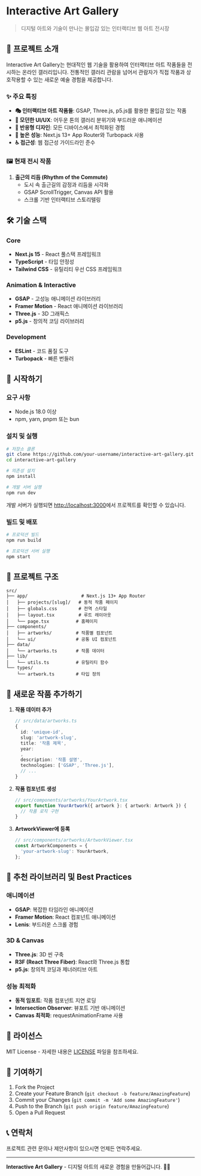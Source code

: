 # Interactive Art Gallery

> 디지털 아트와 기술이 만나는 몰입감 있는 인터랙티브 웹 아트 전시장

## 🎨 프로젝트 소개

Interactive Art Gallery는 현대적인 웹 기술을 활용하여 인터랙티브 아트 작품들을 전시하는 온라인 갤러리입니다. 전통적인 갤러리 관람을 넘어서 관람자가 직접 작품과 상호작용할 수 있는 새로운 예술 경험을 제공합니다.

### ✨ 주요 특징

- **🎭 인터랙티브 아트 작품들**: GSAP, Three.js, p5.js를 활용한 몰입감 있는 작품
- **🎨 모던한 UI/UX**: 어두운 톤의 갤러리 분위기와 부드러운 애니메이션
- **📱 반응형 디자인**: 모든 디바이스에서 최적화된 경험
- **🚀 높은 성능**: Next.js 13+ App Router와 Turbopack 사용
- **♿ 접근성**: 웹 접근성 가이드라인 준수

### 🖼️ 현재 전시 작품

1. **출근의 리듬 (Rhythm of the Commute)**
   - 도시 속 출근길의 감정과 리듬을 시각화
   - GSAP ScrollTrigger, Canvas API 활용
   - 스크롤 기반 인터랙티브 스토리텔링

## 🛠️ 기술 스택

### Core
- **Next.js 15** - React 풀스택 프레임워크
- **TypeScript** - 타입 안정성
- **Tailwind CSS** - 유틸리티 우선 CSS 프레임워크

### Animation & Interactive
- **GSAP** - 고성능 애니메이션 라이브러리
- **Framer Motion** - React 애니메이션 라이브러리
- **Three.js** - 3D 그래픽스
- **p5.js** - 창의적 코딩 라이브러리

### Development
- **ESLint** - 코드 품질 도구
- **Turbopack** - 빠른 번들러

## 🚀 시작하기

### 요구 사항

- Node.js 18.0 이상
- npm, yarn, pnpm 또는 bun

### 설치 및 실행

```bash
# 저장소 클론
git clone https://github.com/your-username/interactive-art-gallery.git
cd interactive-art-gallery

# 의존성 설치
npm install

# 개발 서버 실행
npm run dev
```

개발 서버가 실행되면 [http://localhost:3000](http://localhost:3000)에서 프로젝트를 확인할 수 있습니다.

### 빌드 및 배포

```bash
# 프로덕션 빌드
npm run build

# 프로덕션 서버 실행
npm start
```

## 📁 프로젝트 구조

```
src/
├── app/                    # Next.js 13+ App Router
│   ├── projects/[slug]/   # 동적 작품 페이지
│   ├── globals.css        # 전역 스타일
│   ├── layout.tsx         # 루트 레이아웃
│   └── page.tsx          # 홈페이지
├── components/
│   ├── artworks/         # 작품별 컴포넌트
│   └── ui/               # 공통 UI 컴포넌트
├── data/
│   └── artworks.ts       # 작품 데이터
├── lib/
│   └── utils.ts          # 유틸리티 함수
└── types/
    └── artwork.ts        # 타입 정의
```

## 🎨 새로운 작품 추가하기

1. **작품 데이터 추가**
   ```typescript
   // src/data/artworks.ts
   {
     id: 'unique-id',
     slug: 'artwork-slug',
     title: '작품 제목',
     year: 
     ,
     description: '작품 설명',
     technologies: ['GSAP', 'Three.js'],
     // ...
   }
   ```

2. **작품 컴포넌트 생성**
   ```typescript
   // src/components/artworks/YourArtwork.tsx
   export function YourArtwork({ artwork }: { artwork: Artwork }) {
     // 작품 로직 구현
   }
   ```

3. **ArtworkViewer에 등록**
   ```typescript
   // src/components/artworks/ArtworkViewer.tsx
   const ArtworkComponents = {
     'your-artwork-slug': YourArtwork,
   };
   ```

## 🎯 추천 라이브러리 및 Best Practices

### 애니메이션
- **GSAP**: 복잡한 타임라인 애니메이션
- **Framer Motion**: React 컴포넌트 애니메이션
- **Lenis**: 부드러운 스크롤 경험

### 3D & Canvas
- **Three.js**: 3D 씬 구축
- **R3F (React Three Fiber)**: React와 Three.js 통합
- **p5.js**: 창의적 코딩과 제너러티브 아트

### 성능 최적화
- **동적 임포트**: 작품 컴포넌트 지연 로딩
- **Intersection Observer**: 뷰포트 기반 애니메이션
- **Canvas 최적화**: requestAnimationFrame 사용

## 📄 라이선스

MIT License - 자세한 내용은 [LICENSE](LICENSE) 파일을 참조하세요.

## 🤝 기여하기

1. Fork the Project
2. Create your Feature Branch (`git checkout -b feature/AmazingFeature`)
3. Commit your Changes (`git commit -m 'Add some AmazingFeature'`)
4. Push to the Branch (`git push origin feature/AmazingFeature`)
5. Open a Pull Request

## 📞 연락처

프로젝트 관련 문의나 제안사항이 있으시면 언제든 연락주세요.

---

**Interactive Art Gallery** - 디지털 아트의 새로운 경험을 만들어갑니다. 🎨✨
